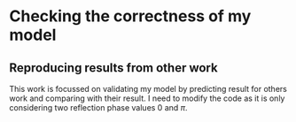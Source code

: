 # Checking the correctness of my model

## Reproducing results from other work

This work is focussed on validating my model by predicting result for others work and comparing with their result. I need to modify the code as it is only considering two reflection phase values 0 and $\pi$.


